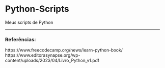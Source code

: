 # Python-Scripts
Meus scripts de Python
<hr>
<h3> Referências: </h3>
https://www.freecodecamp.org/news/learn-python-book/ <br>
https://www.editorasynapse.org/wp-content/uploads/2023/04/Livro_Python_v1.pdf
